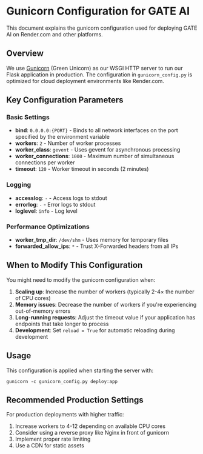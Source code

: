 # Gunicorn Configuration for GATE AI

This document explains the gunicorn configuration used for deploying GATE AI on Render.com and other platforms.

## Overview

We use [Gunicorn](https://gunicorn.org/) (Green Unicorn) as our WSGI HTTP server to run our Flask application in production. The configuration in `gunicorn_config.py` is optimized for cloud deployment environments like Render.com.

## Key Configuration Parameters

### Basic Settings

- **bind**: `0.0.0.0:{PORT}` - Binds to all network interfaces on the port specified by the environment variable
- **workers**: `2` - Number of worker processes
- **worker_class**: `gevent` - Uses gevent for asynchronous processing
- **worker_connections**: `1000` - Maximum number of simultaneous connections per worker
- **timeout**: `120` - Worker timeout in seconds (2 minutes)

### Logging

- **accesslog**: `-` - Access logs to stdout
- **errorlog**: `-` - Error logs to stdout  
- **loglevel**: `info` - Log level

### Performance Optimizations

- **worker_tmp_dir**: `/dev/shm` - Uses memory for temporary files
- **forwarded_allow_ips**: `*` - Trust X-Forwarded headers from all IPs

## When to Modify This Configuration

You might need to modify the gunicorn configuration when:

1. **Scaling up**: Increase the number of workers (typically 2-4× the number of CPU cores)
2. **Memory issues**: Decrease the number of workers if you're experiencing out-of-memory errors
3. **Long-running requests**: Adjust the timeout value if your application has endpoints that take longer to process
4. **Development**: Set `reload = True` for automatic reloading during development

## Usage

This configuration is applied when starting the server with:

```
gunicorn -c gunicorn_config.py deploy:app
```

## Recommended Production Settings

For production deployments with higher traffic:

1. Increase workers to 4-12 depending on available CPU cores
2. Consider using a reverse proxy like Nginx in front of gunicorn
3. Implement proper rate limiting
4. Use a CDN for static assets 